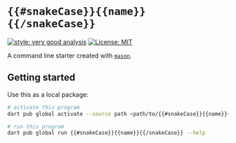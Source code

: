 # `{{#snakeCase}}{{name}}{{/snakeCase}}`

[![style: very good analysis][very_good_analysis_badge]][very_good_analysis_link]
[![License: MIT][license_badge]][license_link]

A command line starter created with [`mason`][mason].

## Getting started

Use this as a local package:

```sh
# activate this program
dart pub global activate --source path <path/to/{{#snakeCase}}{{name}}{{/snakeCase}}>

# run this program
dart pub global run {{#snakeCase}}{{name}}{{/snakeCase}} --help
```

[license_badge]: https://img.shields.io/badge/license-MIT-blue.svg
[license_link]: https://opensource.org/licenses/MIT
[very_good_analysis_badge]: https://img.shields.io/badge/style-very_good_analysis-B22C89.svg
[very_good_analysis_link]: https://pub.dev/packages/very_good_analysis
[mason]: https://pub.dev/packages/mason_cli